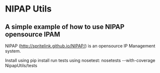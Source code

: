 # NIPAP Utils
## A simple example of how to use NIPAP opensource IPAM

NIPAP (http://spritelink.github.io/NIPAP/) is an opensource IP Management system. 

Install using pip install
run tests using nosetest: nosetests --with-coverage NipapUtils/tests


